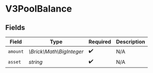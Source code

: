 # V3PoolBalance


## Fields

| Field                    | Type                     | Required                 | Description              |
| ------------------------ | ------------------------ | ------------------------ | ------------------------ |
| `amount`                 | *\Brick\Math\BigInteger* | :heavy_check_mark:       | N/A                      |
| `asset`                  | *string*                 | :heavy_check_mark:       | N/A                      |